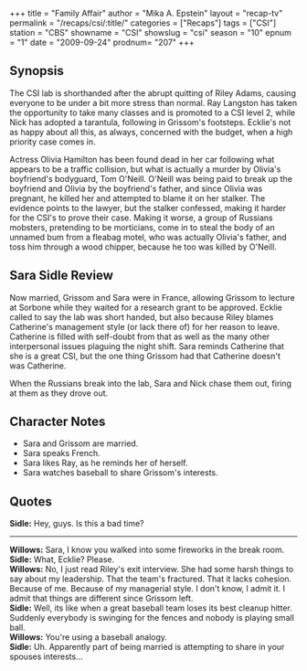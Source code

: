 +++
title = "Family Affair"
author = "Mika A. Epstein"
layout = "recap-tv"
permalink = "/recaps/csi/:title/"
categories = ["Recaps"]
tags = ["CSI"]
station = "CBS"
showname = "CSI"
showslug = "csi"
season = "10"
epnum = "1"
date = "2009-09-24"
prodnum= "207"
+++

## Synopsis

The CSI lab is shorthanded after the abrupt quitting of Riley Adams, causing everyone to be under a bit more stress than normal. Ray Langston has taken the opportunity to take many classes and is promoted to a CSI level 2, while Nick has adopted a tarantula, following in Grissom's footsteps. Ecklie's not as happy about all this, as always, concerned with the budget, when a high priority case comes in.

Actress Olivia Hamilton has been found dead in her car following what appears to be a traffic collision, but what is actually a murder by Olivia's boyfriend's bodyguard, Tom O'Neill. O'Neill was being paid to break up the boyfriend and Olivia by the boyfriend's father, and since Olivia was pregnant, he killed her and attempted to blame it on her stalker. The evidence points to the lawyer, but the stalker confessed, making it harder for the CSI's to prove their case. Making it worse, a group of Russians mobsters, pretending to be morticians, come in to steal the body of an unnamed bum from a fleabag motel, who was actually Olivia's father, and toss him through a wood chipper, because he too was killed by O'Neill.

## Sara Sidle Review

Now married, Grissom and Sara were in France, allowing Grissom to lecture at Sorbone while they waited for a research grant to be approved. Ecklie called to say the lab was short handed, but also because Riley blames Catherine's management style (or lack there of) for her reason to leave. Catherine is filled with self-doubt from that as well as the many other interpersonal issues plaguing the night shift. Sara reminds Catherine that she is a great CSI, but the one thing Grissom had that Catherine doesn't was Catherine.

When the Russians break into the lab, Sara and Nick chase them out, firing at them as they drove out.

## Character Notes

* Sara and Grissom are married.  
* Sara speaks French.  
* Sara likes Ray, as he reminds her of herself.  
* Sara watches baseball to share Grissom's interests.

## Quotes

**Sidle:** Hey, guys. Is this a bad time?  

- - -

**Willows:** Sara, I know you walked into some fireworks in the break room.  
**Sidle:** What, Ecklie? Please.  
**Willows:** No, I just read Riley's exit interview. She had some harsh things to say about my leadership. That the team's fractured. That it lacks cohesion. Because of me. Because of my managerial style. I don't know, I admit it. I admit that things are different since Grissom left.  
**Sidle:** Well, its like when a great baseball team loses its best cleanup hitter. Suddenly everybody is swinging for the fences and nobody is playing small ball.  
**Willows:** You're using a baseball analogy.  
**Sidle:** Uh. Apparently part of being married is attempting to share in your spouses interests...  

